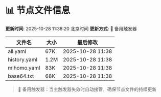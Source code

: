# 📊 节点文件信息

**更新时间**: 2025-10-28 11:38:20 北京时间
**更新方式**: 🔄 备用触发器

| 文件名 | 大小 | 最后修改 |
|--------|------|----------|
| all.yaml | 67K | 2025-10-28 11:38 |
| history.yaml | 1.2M | 2025-10-28 11:38 |
| mihomo.yaml | 83K | 2025-10-28 11:38 |
| base64.txt | 68K | 2025-10-28 11:38 |

> 🔄 备用触发器：当主触发器失效时自动接管，确保节点文件的持续更新
